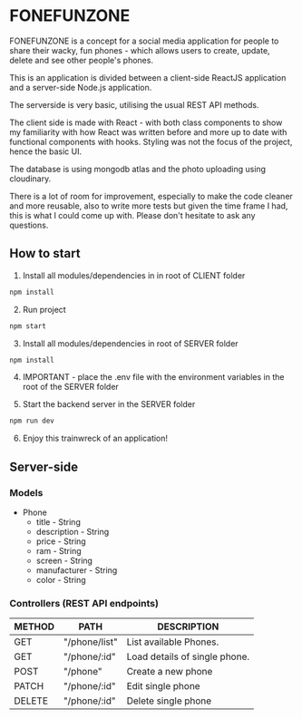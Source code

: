 # FONEFUNZONE

FONEFUNZONE is a concept for a social media application for people to share their wacky, fun phones - which allows users to create, update, delete and see other people's phones.

This is an application is divided between a client-side ReactJS application and a server-side Node.js application.

The serverside is very basic, utilising the usual REST API methods.

The client side is made with React - with both class components to show my familiarity with how React was written before and more up to date with functional components with hooks. Styling was not the focus of the project, hence the basic UI.

The database is using mongodb atlas and the photo uploading using cloudinary.

There is a lot of room for improvement, especially to make the code cleaner and more reusable, also to write more tests but given the time frame I had, this is what I could come up with. Please don't hesitate to ask any questions.

## How to start

1. Install all modules/dependencies in in root of CLIENT folder

```diff
npm install
```

2. Run project

```diff
npm start
```

3. Install all modules/dependencies in root of SERVER folder

```diff
npm install
```

4. IMPORTANT - place the .env file with the environment variables in the root of the SERVER folder

5. Start the backend server in the SERVER folder

```diff
npm run dev
```

6. Enjoy this trainwreck of an application!

## Server-side

### Models

- Phone
  - title - String
  - description - String
  - price - String
  - ram - String
  - screen - String
  - manufacturer - String
  - color - String

### Controllers (REST API endpoints)

| METHOD | PATH          | DESCRIPTION                   |
| ------ | ------------- | ----------------------------- |
| GET    | "/phone/list" | List available Phones.        |
| GET    | "/phone/:id"  | Load details of single phone. |
| POST   | "/phone"      | Create a new phone            |
| PATCH  | "/phone/:id"  | Edit single phone             |
| DELETE | "/phone/:id"  | Delete single phone           |
